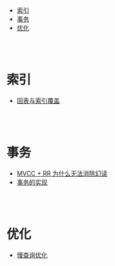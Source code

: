 - [索引](#索引)
- [事务](#事务)
- [优化](#优化)

</br></br>

# 索引
- [回表与索引覆盖](https://www.jianshu.com/p/d0d3de6832b9)


</br></br>


# 事务
- [MVCC + RR 为什么无法消除幻读](https://www.zhihu.com/question/334408495/answer/1704506785)
- [事务的实现](https://segmentfault.com/a/1190000017888478)


</br></br>


# 优化
- [慢查询优化](https://tech.meituan.com/2014/06/30/mysql-index.html)